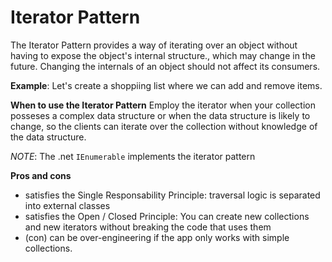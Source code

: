 # Iterator Pattern
The Iterator Pattern provides a way of iterating over an object without having to expose the object's internal structure., which may change in the future. Changing the internals of an object should not affect its consumers.

**Example**: Let's create a shoppiing list where we can add and remove items.

**When to use the Iterator Pattern**
Employ the iterator when your collection posseses a complex data structure or when the data structure is likely to change, so the clients can iterate over the collection without knowledge of the data structure.

_NOTE_: The .net `IEnumerable` implements the iterator pattern

**Pros and cons**
- satisfies the Single Responsability Principle: traversal logic is separated into external classes
- satisfies the Open / Closed Principle: You can create new collections and new iterators without breaking the code that uses them
- (con) can be over-engineering if the app only works with simple collections.